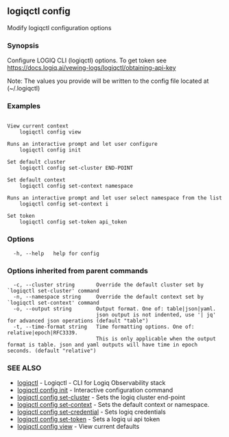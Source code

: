 ## logiqctl config

Modify logiqctl configuration options

### Synopsis


Configure  LOGIQ CLI (logiqctl) options. To get token see https://docs.logiq.ai/vewing-logs/logiqctl/obtaining-api-key

Note: The values you provide will be written to the config file located at (~/.logiqctl)


### Examples

```

View current context
	logiqctl config view

Runs an interactive prompt and let user configure
	logiqctl config init

Set default cluster
	logiqctl config set-cluster END-POINT

Set default context
	logiqctl config set-context namespace

Runs an interactive prompt and let user select namespace from the list
	logiqctl config set-context i

Set token
	logiqctl config set-token api_token

```

### Options

```
  -h, --help   help for config
```

### Options inherited from parent commands

```
  -c, --cluster string       Override the default cluster set by `logiqctl set-cluster' command
  -n, --namespace string     Override the default context set by `logiqctl set-context' command
  -o, --output string        Output format. One of: table|json|yaml. 
                             json output is not indented, use '| jq' for advanced json operations (default "table")
  -t, --time-format string   Time formatting options. One of: relative|epoch|RFC3339. 
                             This is only applicable when the output format is table. json and yaml outputs will have time in epoch seconds. (default "relative")
```

### SEE ALSO

* [logiqctl](logiqctl.md)	 - Logiqctl - CLI for Logiq Observability stack
* [logiqctl config init](logiqctl_config_init.md)	 - Interactive configuration command
* [logiqctl config set-cluster](logiqctl_config_set-cluster.md)	 - Sets the logiq cluster end-point
* [logiqctl config set-context](logiqctl_config_set-context.md)	 - Sets the default context or namespace.
* [logiqctl config set-credential](logiqctl_config_set-credential.md)	 - Sets logiq credentials
* [logiqctl config set-token](logiqctl_config_set-token.md)	 - Sets a logiq ui api token
* [logiqctl config view](logiqctl_config_view.md)	 - View current defaults

